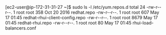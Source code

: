 [ec2-user@ip-172-31-31-27 ~]$ sudo ls -l /etc/yum.repos.d
total 24
-rw-r--r--. 1 root root  358 Oct 20  2016 redhat.repo
-rw-r--r--. 1 root root  607 May 17 01:45 redhat-rhui-client-config.repo
-rw-r--r--. 1 root root 8679 May 17 01:45 redhat-rhui.repo
-rw-r--r--. 1 root root   80 May 17 01:45 rhui-load-balancers.conf
